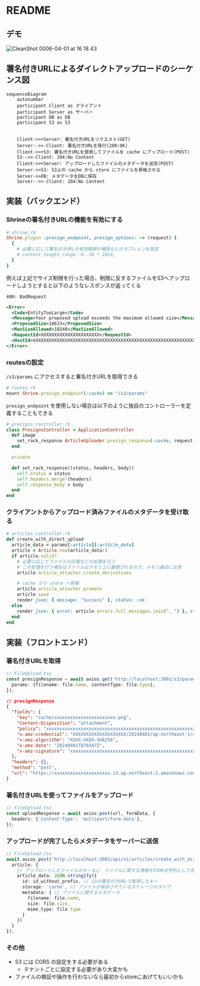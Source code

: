 # README
## デモ
![CleanShot 0006-04-01 at 16 18 43](https://github.com/MorrisFreeman/direct-upload-demo/assets/26075006/32ce4aec-c43b-4e7a-b769-963113735abe)

## 署名付きURLによるダイレクトアップロードのシーケンス図
```mermaid
sequenceDiagram
    autonumber
    participant Client as クライアント
    participant Server as サーバー
    participant DB as DB
    participant S3 as S3


    Client->>+Server: 署名付きURLをリクエスト(GET)
    Server-->>-Client: 署名付きURLを発行(200:OK)
    Client->>+S3: 署名付きURLを使用してファイルを cache にアップロード(POST)
    S3-->>-Client: 204:No Content
    Client->>+Server: アップロードしたファイルのメタデータを送信(POST)
    Server->>S3: S3上の cache から store にファイルを昇格させる
    Server->>DB: メタデータをDBに保存
    Server-->>-Client: 204:No Content
```

## 実装（バックエンド）
### Shrineの署名付きURLの機能を有効にする
```rb
# shrine.rb
Shrine.plugin :presign_endpoint, presign_options: -> (request) {
  {
    # 必要に応じて署名付きURLの有効期限や権限などのオプションを設定
    # content_length_range: 0..10 * 1024,
  }
}
```

例えば上記でサイズ制限を行った場合、制限に反するファイルをS3へアップロードしようとすると以下のようなレスポンスが返ってくる

`400: BadRequest`
```xml
<Error>
  <Code>EntityTooLarge</Code>
  <Message>Your proposed upload exceeds the maximum allowed size</Message>
  <ProposedSize>10633</ProposedSize>
  <MaxSizeAllowed>10240</MaxSizeAllowed>
  <RequestId>XXXXXXXXXXXXXXXXXXXXXX</RequestId>
  <HostId>XXXXXXXXXXXXXXXXXXXXXXXXXXXXXXXXXXXXXXXXXXXXXXXXXXXXXXXXXXXXXXXXXX=</HostId>
</Error>
```

### routesの設定
`/s3/params` にアクセスすると署名付きURLを取得できる
```rb
# routes.rb
mount Shrine.presign_endpoint(:cache) => "/s3/params"
```

`presign_endpoint` を使用しない場合は以下のように独自のコントローラーを定義することもできる
```rb
# presigns_controller.rb
class PresignsController < ApplicationController
  def image
    set_rack_response ArticleUploader.presign_response(:cache, request.env)
  end

  private

  def set_rack_response((status, headers, body))
    self.status = status
    self.headers.merge!(headers)
    self.response_body = body
  end
end
```

### クライアントからアップロード済みファイルのメタデータを受け取る
```rb
# articles_controller.rb
def create_with_direct_upload
  article_data = params[:article][:article_data]
  article = Article.new(article_data:)
  if article.valid?
    # 必要に応じてファイルの圧縮などの処理を行う
    # この処理を行う場合はファイルはメモリ上に展開されるので、メモリ逼迫に注意
    article.article_attacher.create_derivatives

    # cache から store へ昇格
    article.article_attacher.promote
    article.save
    render json: { message: "Success" }, status: :ok
  else
    render json: { error: article.errors.full_messages.join(", ") }, status: :unprocessable_entity
  end
end
```

## 実装（フロントエンド）
### 署名付きURLを取得
```ts
// FileUpload.tsx
const presignResponse = await axios.get('http://localhost:3001/s3/params', {
  params: {filename: file.name, contentType: file.type},
});
```

```json
// presignResponse
{
  "fields": {
    "key": "cache/xxxxxxxxxxxxxxxxxxxxxxx.png",
    "Content-Disposition": "attachment",
    "policy": "xxxxxxxxxxxxxxxxxxxxxxxxxxxxxxxxxxxxxxxxxxxxxxxxxxxxxxxxxxxxxxxxxxxxxx",
    "x-amz-credential": "XXXXXXXXXXXXXXXXXXXX/20240401/ap-northeast-1/s3/aws4_request",
    "x-amz-algorithm": "XXXX-XXXX-SHA256",
    "x-amz-date": "20240401T070347Z",
    "x-amz-signature": "xxxxxxxxxxxxxxxxxxxxxxxxxxxxxxxxxxxxxxxxxxxxxxxxxxxxxxxxx"
  },
  "headers": {},
  "method": "post",
  "url": "https://xxxxxxxxxxxxxxxxxxxxx.s3.ap-northeast-1.amazonaws.com"
}
```

### 署名付きURLを使ってファイルをアップロード
```ts
// FileUpload.tsx
const uploadResponse = await axios.post(url, formData, {
  headers: {'Content-Type': 'multipart/form-data'},
});
```

### アップロードが完了したらメタデータをサーバーに送信
```ts
// FileUpload.tsx
await axios.post('http://localhost:3001/api/v1/articles/create_with_direct_upload', {
  article: {
    // アップロードしたファイルのキーなど、ファイルに関する情報をJSON文字列として含める
    article_data: JSON.stringify({
      id: id_without_prefix, // S3の署名付きURLで取得したキー
      storage: 'cache', // ファイルが保存されているストレージのタイプ
      metadata: { // ファイルに関するメタデータ
        filename: file.name,
        size: file.size,
        mime_type: file.type
      }
    })
  }
});
```

### その他
- S3 には CORS の設定をする必要がある
  - テナントごとに設定する必要があり大変かも
- ファイルの検証や操作を行わないなら最初からstoreにあげてもいいかも
